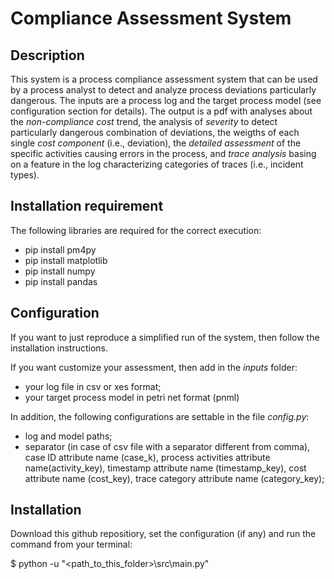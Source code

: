 # Compliance Assessment System

## Description

This system is a process compliance assessment system that can be used by a process analyst to detect and analyze process deviations particularly dangerous.
The inputs are a process log and the target process model (see configuration section for details).
The output is a pdf with analyses about the _non-compliance cost_ trend, the analysis of _severity_ to detect particularly dangerous combination of deviations, the weigths of each single _cost component_ (i.e., deviation), the _detailed assessment_ of the specific activities causing errors in the process, and _trace analysis_ basing on a feature in the log characterizing categories of traces (i.e., incident types).

## Installation requirement

The following libraries are required for the correct execution:

- pip install pm4py
- pip install matplotlib
- pip install numpy
- pip install pandas

## Configuration

If you want to just reproduce a simplified run of the system, then follow the installation instructions.

If you want customize your assessment, then add in the _inputs_ folder:

- your log file in csv or xes format;
- your target process model in petri net format (pnml)

In addition, the following configurations are settable in the file _config.py_:

- log and model paths;
- separator (in case of csv file with a separator different from comma), case ID attribute name (case_k), process activities attribute name(activity_key), timestamp attribute name (timestamp_key), cost attribute name (cost_key), trace category attribute name (category_key);

## Installation

Download this github repositiory, set the configuration (if any) and run the command from your terminal:

$ python -u "<path_to_this_folder>\src\main.py"
